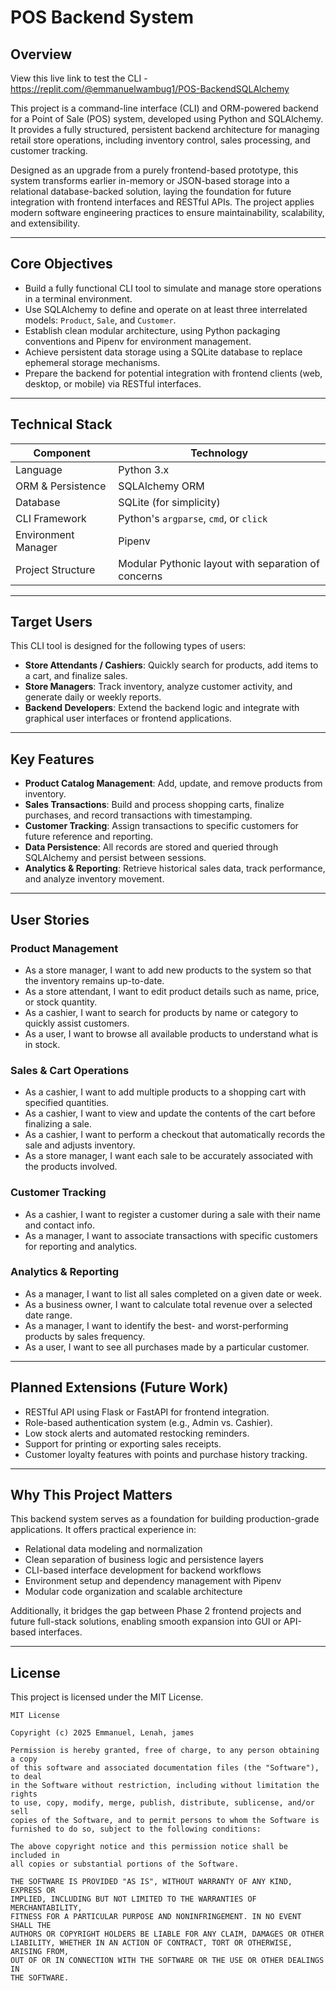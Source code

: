 # POS Backend System

## Overview

View this live link to test the CLI - https://replit.com/@emmanuelwambug1/POS-BackendSQLAlchemy

This project is a command-line interface (CLI) and ORM-powered backend for a Point of Sale (POS) system, developed using Python and SQLAlchemy. It provides a fully structured, persistent backend architecture for managing retail store operations, including inventory control, sales processing, and customer tracking.

Designed as an upgrade from a purely frontend-based prototype, this system transforms earlier in-memory or JSON-based storage into a relational database-backed solution, laying the foundation for future integration with frontend interfaces and RESTful APIs. The project applies modern software engineering practices to ensure maintainability, scalability, and extensibility.

---

## Core Objectives

- Build a fully functional CLI tool to simulate and manage store operations in a terminal environment.
- Use SQLAlchemy to define and operate on at least three interrelated models: `Product`, `Sale`, and `Customer`.
- Establish clean modular architecture, using Python packaging conventions and Pipenv for environment management.
- Achieve persistent data storage using a SQLite database to replace ephemeral storage mechanisms.
- Prepare the backend for potential integration with frontend clients (web, desktop, or mobile) via RESTful interfaces.

---

## Technical Stack

| Component           | Technology                                          |
| ------------------- | --------------------------------------------------- |
| Language            | Python 3.x                                          |
| ORM & Persistence   | SQLAlchemy ORM                                      |
| Database            | SQLite (for simplicity)                             |
| CLI Framework       | Python's `argparse`, `cmd`, or `click`              |
| Environment Manager | Pipenv                                              |
| Project Structure   | Modular Pythonic layout with separation of concerns |

---

## Target Users

This CLI tool is designed for the following types of users:

- **Store Attendants / Cashiers**: Quickly search for products, add items to a cart, and finalize sales.
- **Store Managers**: Track inventory, analyze customer activity, and generate daily or weekly reports.
- **Backend Developers**: Extend the backend logic and integrate with graphical user interfaces or frontend applications.

---

## Key Features

- **Product Catalog Management**: Add, update, and remove products from inventory.
- **Sales Transactions**: Build and process shopping carts, finalize purchases, and record transactions with timestamping.
- **Customer Tracking**: Assign transactions to specific customers for future reference and reporting.
- **Data Persistence**: All records are stored and queried through SQLAlchemy and persist between sessions.
- **Analytics & Reporting**: Retrieve historical sales data, track performance, and analyze inventory movement.

---

## User Stories

### Product Management

- As a store manager, I want to add new products to the system so that the inventory remains up-to-date.
- As a store attendant, I want to edit product details such as name, price, or stock quantity.
- As a cashier, I want to search for products by name or category to quickly assist customers.
- As a user, I want to browse all available products to understand what is in stock.

### Sales & Cart Operations

- As a cashier, I want to add multiple products to a shopping cart with specified quantities.
- As a cashier, I want to view and update the contents of the cart before finalizing a sale.
- As a cashier, I want to perform a checkout that automatically records the sale and adjusts inventory.
- As a store manager, I want each sale to be accurately associated with the products involved.

### Customer Tracking

- As a cashier, I want to register a customer during a sale with their name and contact info.
- As a manager, I want to associate transactions with specific customers for reporting and analytics.

### Analytics & Reporting

- As a manager, I want to list all sales completed on a given date or week.
- As a business owner, I want to calculate total revenue over a selected date range.
- As a manager, I want to identify the best- and worst-performing products by sales frequency.
- As a user, I want to see all purchases made by a particular customer.

---

## Planned Extensions (Future Work)

- RESTful API using Flask or FastAPI for frontend integration.
- Role-based authentication system (e.g., Admin vs. Cashier).
- Low stock alerts and automated restocking reminders.
- Support for printing or exporting sales receipts.
- Customer loyalty features with points and purchase history tracking.

---

## Why This Project Matters

This backend system serves as a foundation for building production-grade applications. It offers practical experience in:

- Relational data modeling and normalization
- Clean separation of business logic and persistence layers
- CLI-based interface development for backend workflows
- Environment setup and dependency management with Pipenv
- Modular code organization and scalable architecture

Additionally, it bridges the gap between Phase 2 frontend projects and future full-stack solutions, enabling smooth expansion into GUI or API-based interfaces.

---

## License

This project is licensed under the MIT License.

```
MIT License

Copyright (c) 2025 Emmanuel, Lenah, james

Permission is hereby granted, free of charge, to any person obtaining a copy
of this software and associated documentation files (the "Software"), to deal
in the Software without restriction, including without limitation the rights
to use, copy, modify, merge, publish, distribute, sublicense, and/or sell
copies of the Software, and to permit persons to whom the Software is
furnished to do so, subject to the following conditions:

The above copyright notice and this permission notice shall be included in
all copies or substantial portions of the Software.

THE SOFTWARE IS PROVIDED "AS IS", WITHOUT WARRANTY OF ANY KIND, EXPRESS OR
IMPLIED, INCLUDING BUT NOT LIMITED TO THE WARRANTIES OF MERCHANTABILITY,
FITNESS FOR A PARTICULAR PURPOSE AND NONINFRINGEMENT. IN NO EVENT SHALL THE
AUTHORS OR COPYRIGHT HOLDERS BE LIABLE FOR ANY CLAIM, DAMAGES OR OTHER
LIABILITY, WHETHER IN AN ACTION OF CONTRACT, TORT OR OTHERWISE, ARISING FROM,
OUT OF OR IN CONNECTION WITH THE SOFTWARE OR THE USE OR OTHER DEALINGS IN
THE SOFTWARE.
```
